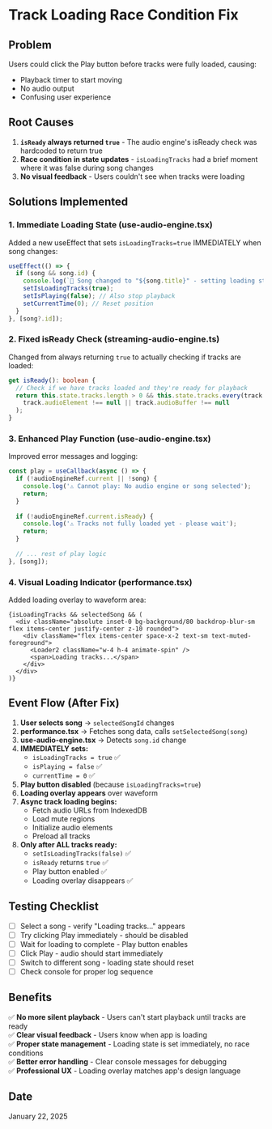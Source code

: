 # Track Loading Race Condition Fix

## Problem
Users could click the Play button before tracks were fully loaded, causing:
- Playback timer to start moving
- No audio output
- Confusing user experience

## Root Causes
1. **`isReady` always returned `true`** - The audio engine's isReady check was hardcoded to return true
2. **Race condition in state updates** - `isLoadingTracks` had a brief moment where it was false during song changes
3. **No visual feedback** - Users couldn't see when tracks were loading

## Solutions Implemented

### 1. Immediate Loading State (use-audio-engine.tsx)
Added a new useEffect that sets `isLoadingTracks=true` IMMEDIATELY when song changes:
```typescript
useEffect(() => {
  if (song && song.id) {
    console.log(`🔄 Song changed to "${song.title}" - setting loading state`);
    setIsLoadingTracks(true);
    setIsPlaying(false); // Also stop playback
    setCurrentTime(0); // Reset position
  }
}, [song?.id]);
```

### 2. Fixed isReady Check (streaming-audio-engine.ts)
Changed from always returning `true` to actually checking if tracks are loaded:
```typescript
get isReady(): boolean {
  // Check if we have tracks loaded and they're ready for playback
  return this.state.tracks.length > 0 && this.state.tracks.every(track => 
    track.audioElement !== null || track.audioBuffer !== null
  );
}
```

### 3. Enhanced Play Function (use-audio-engine.tsx)
Improved error messages and logging:
```typescript
const play = useCallback(async () => {
  if (!audioEngineRef.current || !song) {
    console.log('⚠️ Cannot play: No audio engine or song selected');
    return;
  }
  
  if (!audioEngineRef.current.isReady) {
    console.log('⚠️ Tracks not fully loaded yet - please wait');
    return;
  }
  
  // ... rest of play logic
}, [song]);
```

### 4. Visual Loading Indicator (performance.tsx)
Added loading overlay to waveform area:
```tsx
{isLoadingTracks && selectedSong && (
  <div className="absolute inset-0 bg-background/80 backdrop-blur-sm flex items-center justify-center z-10 rounded">
    <div className="flex items-center space-x-2 text-sm text-muted-foreground">
      <Loader2 className="w-4 h-4 animate-spin" />
      <span>Loading tracks...</span>
    </div>
  </div>
)}
```

## Event Flow (After Fix)

1. **User selects song** → `selectedSongId` changes
2. **performance.tsx** → Fetches song data, calls `setSelectedSong(song)`
3. **use-audio-engine.tsx** → Detects `song.id` change
4. **IMMEDIATELY sets:**
   - `isLoadingTracks = true` ✅
   - `isPlaying = false` ✅
   - `currentTime = 0` ✅
5. **Play button disabled** (because `isLoadingTracks=true`)
6. **Loading overlay appears** over waveform
7. **Async track loading begins:**
   - Fetch audio URLs from IndexedDB
   - Load mute regions
   - Initialize audio elements
   - Preload all tracks
8. **Only after ALL tracks ready:**
   - `setIsLoadingTracks(false)` ✅
   - `isReady` returns `true` ✅
   - Play button enabled ✅
   - Loading overlay disappears ✅

## Testing Checklist
- [ ] Select a song - verify "Loading tracks..." appears
- [ ] Try clicking Play immediately - should be disabled
- [ ] Wait for loading to complete - Play button enables
- [ ] Click Play - audio should start immediately
- [ ] Switch to different song - loading state should reset
- [ ] Check console for proper log sequence

## Benefits
✅ **No more silent playback** - Users can't start playback until tracks are ready  
✅ **Clear visual feedback** - Users know when app is loading  
✅ **Proper state management** - Loading state is set immediately, no race conditions  
✅ **Better error handling** - Clear console messages for debugging  
✅ **Professional UX** - Loading overlay matches app's design language  

## Date
January 22, 2025
